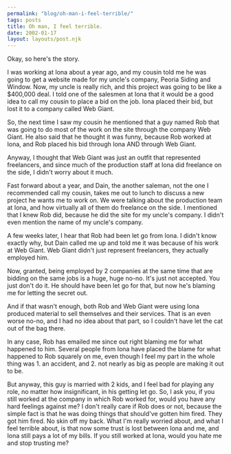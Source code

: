 ```yaml
---
permalink: "blog/oh-man-i-feel-terrible/"
tags: posts
title: Oh man, I feel terrible.
date: 2002-01-17
layout: layouts/post.njk
---
```


Okay, so here's the story. 

I was working at Iona about a year ago, and my cousin told me he was going to get a website made for my uncle's company, Peoria Siding and Window. Now, my uncle is really rich, and this project was going to be like a $400,000 deal. I told one of the salesmen at Iona that it would be a good idea to call my cousin to place a bid on the job. Iona placed their bid, but lost it to a company called Web Giant. 

So, the next time I saw my cousin he mentioned that a guy named Rob that was going to do most of the work on the site through the company Web Giant. He also said that he thought it was funny, because Rob worked at Iona, and Rob placed his bid through Iona AND through Web Giant.

Anyway, I thought that Web Giant was just an outfit that represented freelancers, and since much of the production staff at Iona did freelance on the side, I didn't worry about it much. 

Fast forward about a year, and Dain, the another saleman, not the one I recommended call my cousin, takes me out to lunch to discuss a new project he wants me to work on. We were talking about the production team at Iona, and how virtually all of them do freelance on the side. I mentioned that I knew Rob did, because he did the site for my uncle's company. I didn't even mention the name of my uncle's company.

A few weeks later, I hear that Rob had been let go from Iona. I didn't know exactly why, but Dain called me up and told me it was because of his work at Web Giant. Web Giant didn't just represent freelancers, they actually employed him.

Now, granted, being employed by 2 companies at the same time that are bidding on the same jobs is a huge, huge no-no. It's just not accepted. You just don't do it. He should have been let go for that, but now he's blaming me for letting the secret out.

And if that wasn't enough, both Rob and Web Giant were using Iona produced material to sell themselves and their services. That is an even worse no-no, and I had no idea about that part, so I couldn't have let the cat out of the bag there.

In any case, Rob has emailed me since out right blaming me for what happened to him. Several people from Iona have placed the blame for what happened to Rob squarely on me, even though I feel my part in the whole thing was 1. an accident, and 2. not nearly as big as people are making it out to be. 

But anyway, this guy is married with 2 kids, and I feel bad for playing any role, no matter how insignificant, in his getting let go. So, I ask you, if you still worked at the company in which Rob worked for, would you have any hard feelings against me? I don't really care if Rob does or not, because the simple fact is that he was doing things that should've gotten him fired. They got him fired. No skin off my back. What I'm really worried about, and what I feel terrible about, is that now some trust is lost between Iona and me, and Iona still pays a lot of my bills. If you still worked at Iona, would you hate me and stop trusting me?